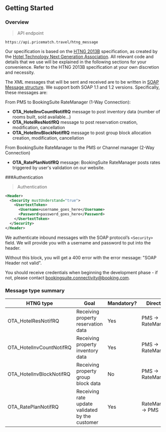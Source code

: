 ## Getting Started

### Overview

> API endpoint

```
https://api.pricematch.travel/htng_message
```

Our specification is based on the [HTNG 2013B](https://s3-eu-west-1.amazonaws.com/static-assets-20120401/HTNG/Technical+specification+documents.zip) specification, as created by the [Hotel Technology Next Generation Association](http://www.htng.org/). All relevant code and details that we use will be explained in the following sections for your convenience. Refer to the HTNG 2013B specification at your own discretion and necessity.

The XML messages that will be sent and received are to be written in [SOAP Message structure](https://www.tutorialspoint.com/soap/soap_message_structure.htm). We support both SOAP 1.1 and 1.2 versions. Specifically, these messages are:

From PMS to BookingSuite RateManager (1-Way Connection):

* **OTA_HotelInvCountNotifRQ** message to post inventory data (number of rooms built, sold available...)
* **OTA_HotelResNotifRQ** message to post reservation creation, modification, cancellation
* **OTA_HotelInvBlockNotifRQ** message to post group block allocation creation, modification, cancellation

From BookingSuite RateManager to the PMS or Channel manager (2-Way Connection)

* **OTA_RatePlanNotifRQ** message: BookingSuite RateManager posts rates triggered by user's validation on our website.

###Authentication

> Authentication

```xml
<Header>
  <Security mustUnderstand="true">
    <UsertextToken>
      <Username>username_goes_here</Username>
      <Password>password_goes_here</Password>
    </UsertextToken>
  </Security>
</Header>
```

We authenticate inbound messages with the SOAP protocol’s `<Security>` field. We will provide you with a username and password to put into the header.

Without this block, you will get a 400 error with the error message: "SOAP Header not valid". 

You should receive credentials when beginning the development phase - if not, please contact bookingsuite.connectivity@booking.com.

### Message type summary

HTNG type | Goal | Mandatory? | Direction
--------- | ---- | ---------- | ---------
OTA_HotelResNotifRQ | Receiving property reservation data | Yes | PMS -> RateManager
OTA_HotelInvCountNotifRQ | Receiving property inventory data | Yes | PMS -> RateManager
OTA_HotelInvBlockNotifRQ | Receiving property group block data | No | PMS -> RateManager
OTA_RatePlanNotifRQ | Receiving rate update validated by the customer | Yes | RateManager -> PMS